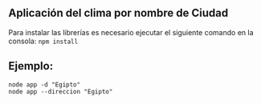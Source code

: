 ## Aplicación del clima por nombre de Ciudad


Para instalar las librerías es necesario ejecutar el siguiente comando en la consola: ``` npm install ```


## Ejemplo:

```
node app -d "Egipto"
node app --direccion "Egipto"

```
